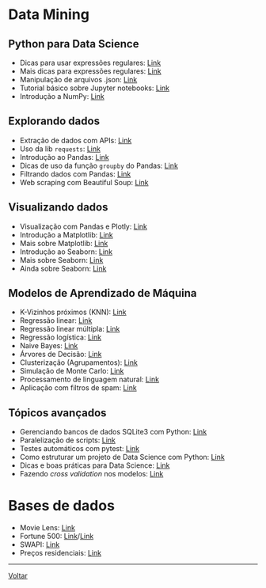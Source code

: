 # Data Mining

## Python para Data Science

* Dicas para usar expressões regulares: [Link](https://towardsdatascience.com/7-useful-tricks-for-python-regex-you-should-know-ec20381e22f2)
* Mais dicas para expressões regulares: [Link](https://betterprogramming.pub/your-guide-to-regular-expressions-in-python-terminal-b54d25cbe185)
* Manipulação de arquivos .json: [Link](https://medium.com/@durgaswaroop/json-parsing-with-python-15a41c6fe03a)
* Tutorial básico sobre Jupyter notebooks: [Link](https://towardsdatascience.com/jupyter-notebook-for-beginners-a-tutorial-f55b57c23ada)
* Introdução a NumPy: [Link](https://medium.com/@yp7121/a-visual-intro-to-numpy-2903458d25ea)

## Explorando dados

* Extração de dados com APIs: [Link](https://towardsdatascience.com/scraping-news-and-articles-from-public-apis-with-python-be84521d85b9)
* Uso da lib `requests`: [Link](https://medium.com/edureka/python-requests-tutorial-30edabfa6a1c)
* Introdução ao Pandas: [Link](https://towardsdatascience.com/python-pandas-data-frame-basics-b5cfbcd8c039)
* Dicas de uso da função `groupby` do Pandas: [Link](https://towardsdatascience.com/4-tips-to-make-the-most-of-pandas-groupby-function-8f0ebeece2e6)
* Filtrando dados com Pandas: [Link](https://medium.com/swlh/filtering-data-with-pandas-f740609809ca)
* Web scraping com Beautiful Soup: [Link](https://medium.com/technofunnel/web-scraping-with-python-using-beautifulsoup-76b710e3e92f)

## Visualizando dados

* Visualização com Pandas e Plotly: [Link](https://pub.towardsai.net/data-visualisation-using-pandas-and-plotly-970df88fba6f)
* Introdução a Matplotlib: [Link](https://medium.com/analytics-vidhya/matplotlib-4aa9ee8804fb)
* Mais sobre Matplotlib: [Link](https://heartbeat.fritz.ai/introduction-to-matplotlib-data-visualization-in-python-d9143287ae39)
* Introdução ao Seaborn: [Link](https://medium.com/edureka/python-seaborn-tutorial-646fdddff322)
* Mais sobre Seaborn: [Link](https://medium.com/@neuralnets/data-visualization-with-python-and-seaborn-part-1-29c9478a8700)
* Ainda sobre Seaborn: [Link](https://medium.com/@mukul.mschauhan/data-visualisation-using-seaborn-464b7c0e5122)

## Modelos de Aprendizado de Máquina

* K-Vizinhos próximos (KNN): [Link](https://towardsdatascience.com/knn-using-scikit-learn-c6bed765be75)
* Regressão linear: [Link](https://medium.com/analytics-vidhya/linear-regression-in-python-with-scikit-learn-e1bb8a059cd2)
* Regressão linear múltipla: [Link](https://medium.com/nothingaholic/multiple-linear-regression-with-python-22e2087cd628)
* Regressão logística: [Link](https://medium.com/edureka/scikit-learn-machine-learning-7a2d92e4dd07)
* Naive Bayes: [Link](https://www.hackerearth.com/blog/developers/introduction-naive-bayes-algorithm-codes-python-r/)
* Árvores de Decisão: [Link](https://medium.com/pursuitnotes/decision-tree-classification-in-9-steps-with-python-600c85ef56de)
* Clusterização (Agrupamentos): [Link](https://medium.com/pursuitnotes/decision-tree-classification-in-9-steps-with-python-600c85ef56de)
* Simulação de Monte Carlo: [Link](https://pub.towardsai.net/monte-carlo-simulation-an-in-depth-tutorial-with-python-bcf6eb7856c8)
* Processamento de linguagem natural: [Link](https://towardsdatascience.com/machine-learning-nlp-text-classification-using-scikit-learn-python-and-nltk-c52b92a7c73a)
* Aplicação com filtros de spam: [Link](https://towardsdatascience.com/email-spam-detection-1-2-b0e06a5c0472)

## Tópicos avançados

* Gerenciando bancos de dados SQLite3 com Python: [Link](http://pythonclub.com.br/gerenciando-banco-dados-sqlite3-python-parte1.html)
* Paralelização de scripts: [Link](https://medium.com/@mjschillawski/quick-and-easy-parallelization-in-python-32cb9027e490)
* Testes automáticos com pytest: [Link](https://towardsdatascience.com/pytest-for-data-scientists-2990319e55e6)
* Como estruturar um projeto de Data Science com Python: [Link](https://medium.com/swlh/how-to-structure-a-python-based-data-science-project-a-short-tutorial-for-beginners-7e00bff14f56)
* Dicas e boas práticas para Data Science: [Link](https://medium.com/swlh/software-engineering-tips-and-best-practices-for-data-science-5d85dbcf87fd)
* Fazendo _cross validation_ nos modelos: [Link](https://medium.com/@edubrazrabello/cross-validation-avaliando-seu-modelo-de-machine-learning-1fb70df15b78)

# Bases de dados

* Movie Lens: [Link](http://files.grouplens.org/datasets/movielens/)
* Fortune 500: [Link](https://fortune.com/fortune500/2020/search/)/[Link](https://github.com/cmusam/fortune500/tree/master/csv)
* SWAPI: [Link](https://swapi.dev/)
* Preços residenciais: [Link](https://github.com/kindersham/100DaysDS/tree/master/Housing%20Prices%20-%20Linear%20Regression)

---

[Voltar](https://cassiusf.github.io/)
